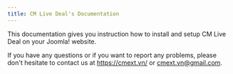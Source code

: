 ```yaml
---
title: CM Live Deal's Documentation
---
```

This documentation gives you instruction how to install and setup CM Live Deal on your Joomla! website.

If you have any questions or if you want to report any problems, please don't hesitate to contact us at https://cmext.vn/ or cmext.vn@gmail.com.